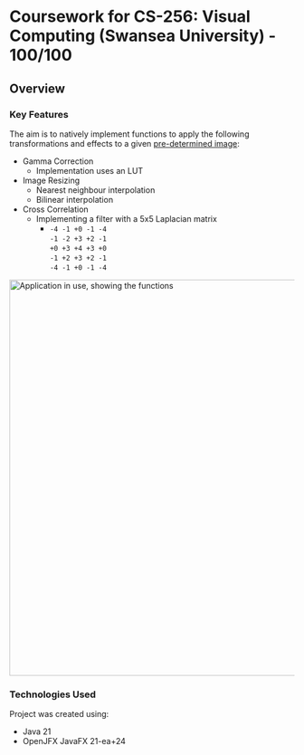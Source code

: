 # Coursework for CS-256: Visual Computing (Swansea University) - 100/100

## Overview
### Key Features
The aim is to natively implement functions to apply the following transformations and effects to a given [pre-determined image](https://github.com/user-attachments/assets/b74ee730-9669-40c8-a14c-da502001a927):
  - Gamma Correction
    - Implementation uses an LUT
  - Image Resizing
    - Nearest neighbour interpolation
    - Bilinear interpolation
  - Cross Correlation
    - Implementing a filter with a 5x5 Laplacian matrix
      - `-4 -1 +0 -1 -4`<br>
        `-1 -2 +3 +2 -1`<br>
        `+0 +3 +4 +3 +0`<br>
        `-1 +2 +3 +2 -1`<br>
        `-4 -1 +0 -1 -4`

<img src="https://github.com/user-attachments/assets/77d1a3ad-9022-4856-b21f-85bbf5fd5d75" width="700" alt="Application in use, showing the functions">

### Technologies Used
Project was created using:
  - Java 21
  - OpenJFX JavaFX 21-ea+24 
